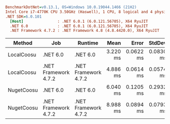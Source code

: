 ``` ini

BenchmarkDotNet=v0.13.1, OS=Windows 10.0.19044.1466 (21H2)
Intel Core i7-4770K CPU 3.50GHz (Haswell), 1 CPU, 8 logical and 4 physical cores
.NET SDK=6.0.101
  [Host]               : .NET 6.0.1 (6.0.121.56705), X64 RyuJIT
  .NET 6.0             : .NET 6.0.1 (6.0.121.56705), X64 RyuJIT
  .NET Framework 4.7.2 : .NET Framework 4.8 (4.8.4420.0), X64 RyuJIT


```
|     Method |                  Job |              Runtime |     Mean |     Error |    StdDev |    Gen 0 |    Gen 1 |   Gen 2 | Allocated |
|----------- |--------------------- |--------------------- |---------:|----------:|----------:|---------:|---------:|--------:|----------:|
| LocalCoosu |             .NET 6.0 |             .NET 6.0 | 3.220 ms | 0.0622 ms | 0.0830 ms | 152.3438 |  70.3125 |       - |    815 KB |
| LocalCoosu | .NET Framework 4.7.2 | .NET Framework 4.7.2 | 4.886 ms | 0.0614 ms | 0.0574 ms | 406.2500 | 164.0625 |       - |  2,150 KB |
| NugetCoosu |             .NET 6.0 |             .NET 6.0 | 6.040 ms | 0.1205 ms | 0.2932 ms | 476.5625 | 226.5625 |  7.8125 |  2,507 KB |
| NugetCoosu | .NET Framework 4.7.2 | .NET Framework 4.7.2 | 8.988 ms | 0.0894 ms | 0.0793 ms | 906.2500 | 234.3750 | 62.5000 |  4,339 KB |
